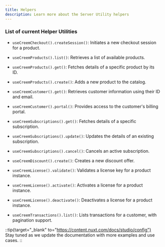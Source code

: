 ```yaml
---
title: Helpers
description: Learn more about the Server Utility helpers
---
```


### List of current Helper Utilities

- `useCreemCheckout().createSession()`: Initiates a new checkout session for a product.

- `useCreemProducts().list()`: Retrieves a list of available products.

- `useCreemProducts().get()`: Fetches details of a specific product by its ID.

- `useCreemProducts().create()`: Adds a new product to the catalog.

- `useCreemCustomer().get()`: Retrieves customer information using their ID and email.

- `useCreemCustomer().portal()`: Provides access to the customer's billing portal.

- `useCreemSubscriptions().get()`: Fetches details of a specific subscription.

- `useCreemSubscriptions().update()`: Updates the details of an existing subscription.

- `useCreemSubscriptions().cancel()`: Cancels an active subscription.

- `useCreemDiscount().create()`: Creates a new discount offer.

- `useCreemLicense().validate()`: Validates a license key for a product instance.

- `useCreemLicense().activate()`: Activates a license for a product instance.

- `useCreemLicense().deactivate()`: Deactivates a license for a product instance.

- `useCreemTransactions().list()`: Lists transactions for a customer, with pagination support.




::tip{target="_blank" to="https://content.nuxt.com/docs/studio/config"}
Stay tuned as we update the documentation with more examples and use cases.
::
